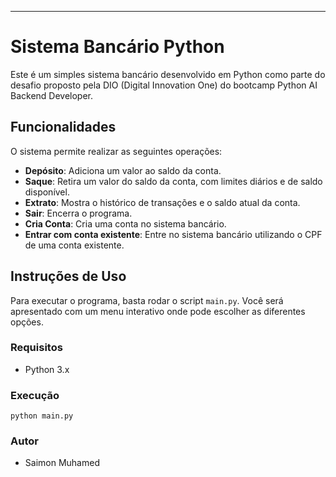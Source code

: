 * * *

Sistema Bancário Python
=======================

Este é um simples sistema bancário desenvolvido em Python como parte do desafio proposto pela DIO (Digital Innovation One) do bootcamp Python AI Backend Developer.

Funcionalidades
---------------

O sistema permite realizar as seguintes operações:

*   **Depósito**: Adiciona um valor ao saldo da conta.
*   **Saque**: Retira um valor do saldo da conta, com limites diários e de saldo disponível.
*   **Extrato**: Mostra o histórico de transações e o saldo atual da conta.
*   **Sair**: Encerra o programa.
*   **Cria Conta**: Cria uma conta no sistema bancário.
*   **Entrar com conta existente**: Entre no sistema bancário utilizando o CPF de uma conta existente.

Instruções de Uso
-----------------

Para executar o programa, basta rodar o script `main.py`. Você será apresentado com um menu interativo onde pode escolher as diferentes opções.

### Requisitos

*   Python 3.x

### Execução

`python main.py`

### Autor

*   Saimon Muhamed
